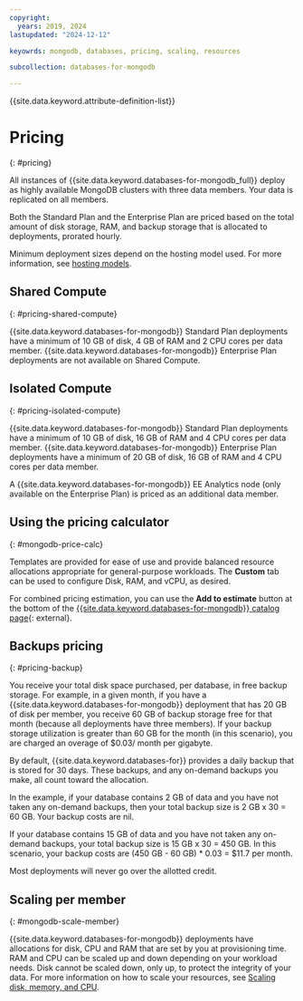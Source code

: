 ```yaml
---
copyright:
  years: 2019, 2024
lastupdated: "2024-12-12"

keyowrds: mongodb, databases, pricing, scaling, resources

subcollection: databases-for-mongodb

---
```


{{site.data.keyword.attribute-definition-list}}

# Pricing
{: #pricing}

All instances of {{site.data.keyword.databases-for-mongodb_full}} deploy as highly available MongoDB clusters with three data members. Your data is replicated on all members. 

Both the Standard Plan and the Enterprise Plan are priced based on the total amount of disk storage, RAM, and backup storage that is allocated to deployments, prorated hourly. 

Minimum deployment sizes depend on the hosting model used. For more information, see [hosting models](/docs/databases-for-mongodb?topic=databases-for-mongodb-hosting-models&interface=api).

## Shared Compute
{: #pricing-shared-compute}

{{site.data.keyword.databases-for-mongodb}} Standard Plan deployments have a minimum of 10 GB of disk, 4 GB of RAM and 2 CPU cores per data member.
{{site.data.keyword.databases-for-mongodb}} Enterprise Plan deployments are not available on Shared Compute.

## Isolated Compute
{: #pricing-isolated-compute}

{{site.data.keyword.databases-for-mongodb}} Standard Plan deployments have a minimum of 10 GB of disk, 16 GB of RAM and 4 CPU cores per data member.
{{site.data.keyword.databases-for-mongodb}} Enterprise Plan deployments have a minimum of 20 GB of disk, 16 GB of RAM and 4 CPU cores per data member.

A {{site.data.keyword.databases-for-mongodb}} EE Analytics node (only available on the Enterprise Plan) is priced as an additional data member.

## Using the pricing calculator
{: #mongodb-price-calc}

Templates are provided for ease of use and provide balanced resource allocations appropriate for general-purpose workloads. The **Custom** tab can be used to configure Disk, RAM, and vCPU, as desired.

For combined pricing estimation, you can use the **Add to estimate** button at the bottom of the [{{site.data.keyword.databases-for-mongodb}} catalog page](https://cloud.ibm.com/databases/databases-for-mongodb/create){: external}.

## Backups pricing
{: #pricing-backup}

You receive your total disk space purchased, per database, in free backup storage. For example, in a given month, if you have a {{site.data.keyword.databases-for-mongodb}} deployment that has 20 GB of disk per member, you receive 60 GB of backup storage free for that month (because all deployments have three members). If your backup storage utilization is greater than 60 GB for the month (in this scenario), you are charged an overage of $0.03/ month per gigabyte. 

By default, {{site.data.keyword.databases-for}} provides a daily backup that is stored for 30 days. These backups, and any on-demand backups you make, all count toward the allocation.

In the example, if your database contains 2 GB of data and you have not taken any on-demand backups, then your total backup size is 2 GB x 30 = 60 GB. Your backup costs are nil.

If your database contains 15 GB of data and you have not taken any on-demand backups, your total backup size is 15 GB x 30 = 450 GB. In this scenario, your backup costs are (450 GB - 60 GB) * 0.03 = $11.7 per month.

Most deployments will never go over the allotted credit.

## Scaling per member
{: #mongodb-scale-member}

{{site.data.keyword.databases-for-mongodb}} deployments have allocations for disk, CPU and RAM that are set by you at provisioning time. RAM and CPU can be scaled up and down depending on your workload needs. Disk cannot be scaled down, only up, to protect the integrity of your data. For more information on how to scale your resources, see [Scaling disk, memory, and CPU](/docs/databases-for-mongodb?topic=databases-for-mongodb-resources-scaling).
